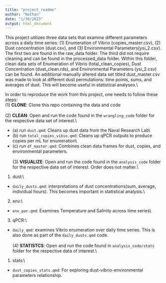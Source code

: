 ```yaml
---
title: "project_readme"
author: "Nathan"
date: "1/30/2023"
output: html_document
---
```


This project utilizes three data sets that examine different parameters across a daily time series: (1) Enumeration of Vibrio (copies_master.csv), (2) Dust concentration (dust.csv), and (3) Environmental Parameters(ysi_2.csv). The first two are found in the raw_data folder. The third did not require cleaning and can be found in the processed_data folder. Within this folder, clean data sets of Enumeration of Vibrio (total_clean_copies), Dust Concentration (dust_clean.rds), and Environmental Parameters (ysi_2.csv) can be found. An additional manually altered data set titled dust_master.csv was made to look at different dust permutations: time points, sums, and averages of dust. This will become useful in statistical analyses.\


In order to reproduce the work from this project, one needs to follow these steps:\
(1) **CLONE**: Clone this repo containing the data and code\
\
(2) **CLEAN**: Open and run the code found in the `wrangling_code` folder for the respective data set of interest.\
- (a) run `dust.qmd`: Cleans up dust data from the Naval Research Lab\
- (b) run `total_copies_vibio.qmd`: Cleans up qPCR outputs to produce copies per mL for enumeration\
- (c) run `df_master.qmd`: Combines clean data frames for dust, copies, and environmental parameters.\
\
(3) **VISUALIZE**: Open and run the code found in the `analysis_code` folder for the respective data set of interest. Order does not matter.\
1. dust:\
- `daily_dusts.qmd`: interpretations of dust concentrations(sum, average, individual hours). This becomes important in statistical analysis.\
2. env:\
- `env_par.qmd`: Examines Temperature and Salinity across time series\
3. qPCR:\
- `daily_qmd`: examines Vibrio enumeration over daily time series. This is also done as part of the `daily_dusts.qmd` code. \
\
(4) **STATISTCS**: Open and run the code found in `analysis_code/stats` folder for the respective data of interest.\
1. stats:\
- `dust_copies_stats.qmd`: For exploring dust-vibrio-environmental parameters relationship.




